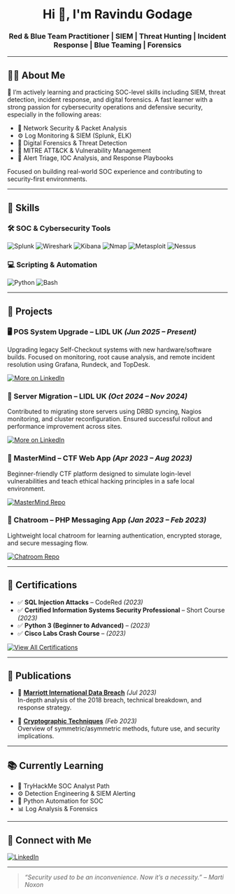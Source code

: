 <!-- GitHub Profile README -->

<h1 align="center">Hi 👋, I'm Ravindu Godage</h1>
<h3 align="center">Red & Blue Team Practitioner | SIEM | Threat Hunting | Incident Response | Blue Teaming | Forensics</h3>

---

## 👨‍💻 About Me

🔐 I’m actively learning and practicing SOC-level skills including SIEM, threat detection, incident response, and digital forensics. A fast learner with a strong passion for cybersecurity operations and defensive security, especially in the following areas:

- 🧠 Network Security & Packet Analysis  
- ⚙️ Log Monitoring & SIEM (Splunk, ELK)  
- 🧪 Digital Forensics & Threat Detection  
- 🔎 MITRE ATT&CK & Vulnerability Management  
- 🚨 Alert Triage, IOC Analysis, and Response Playbooks  

Focused on building real-world SOC experience and contributing to security-first environments.

---

## 🧰 Skills

### 🛠️ SOC & Cybersecurity Tools
![Splunk](https://img.shields.io/badge/Splunk-000000?style=for-the-badge&logo=Splunk&logoColor=white)
![Wireshark](https://img.shields.io/badge/Wireshark-1679B4?style=for-the-badge&logo=Wireshark&logoColor=white)
![Kibana](https://img.shields.io/badge/Kibana-E8488B?style=for-the-badge&logo=Kibana&logoColor=white)
![Nmap](https://img.shields.io/badge/Nmap-000000?style=for-the-badge&logo=Nmap&logoColor=white)
![Metasploit](https://img.shields.io/badge/Metasploit-5C2D91?style=for-the-badge)
![Nessus](https://img.shields.io/badge/Nessus-0096D6?style=for-the-badge&logo=tenable&logoColor=white)

### 💻 Scripting & Automation
![Python](https://img.shields.io/badge/Python-3776AB?style=for-the-badge&logo=python&logoColor=white)
![Bash](https://img.shields.io/badge/Bash-121011?style=for-the-badge&logo=gnu-bash&logoColor=white)

---

## 🚧 Projects

### 🖥️ POS System Upgrade – LIDL UK *(Jun 2025 – Present)*
Upgrading legacy Self-Checkout systems with new hardware/software builds. Focused on monitoring, root cause analysis, and remote incident resolution using Grafana, Rundeck, and TopDesk.

[![More on LinkedIn](https://img.shields.io/badge/View%20More%20on%20LinkedIn-0077B5?style=for-the-badge&logo=linkedin&logoColor=white)](https://www.linkedin.com/in/ravindudenuwan)

### 🔄 Server Migration – LIDL UK *(Oct 2024 – Nov 2024)*
Contributed to migrating store servers using DRBD syncing, Nagios monitoring, and cluster reconfiguration. Ensured successful rollout and performance improvement across sites.

[![More on LinkedIn](https://img.shields.io/badge/View%20More%20on%20LinkedIn-0077B5?style=for-the-badge&logo=linkedin&logoColor=white)](https://www.linkedin.com/in/ravindudenuwan)

### 🧠 MasterMind – CTF Web App *(Apr 2023 – Aug 2023)*  
Beginner-friendly CTF platform designed to simulate login-level vulnerabilities and teach ethical hacking principles in a safe local environment.

[![MasterMind Repo](https://img.shields.io/badge/View--on--GitHub-MasterMind-blue?style=for-the-badge&logo=github)](https://github.com/Ravindu-Denuwan-Godage/MasterMind.git)

### 💬 Chatroom – PHP Messaging App *(Jan 2023 – Feb 2023)*  
Lightweight local chatroom for learning authentication, encrypted storage, and secure messaging flow.

[![Chatroom Repo](https://img.shields.io/badge/View--on--GitHub-Chatroom-blue?style=for-the-badge&logo=github)](https://github.com/Ravindu-Denuwan-Godage/Chatroom.git)

---

## 📜 Certifications

- ✅ **SQL Injection Attacks** – CodeRed *(2023)*  
- ✅ **Certified Information Systems Security Professional** – Short Course *(2023)*  
- ✅ **Python 3 (Beginner to Advanced)** – *(2023)*  
- ✅ **Cisco Labs Crash Course** – *(2023)*  

[![View All Certifications](https://img.shields.io/badge/View%20More%20on%20LinkedIn-0077B5?style=for-the-badge&logo=linkedin&logoColor=white)](https://www.linkedin.com/in/ravindudenuwan)

---

## 📘 Publications

- 📄 [**Marriott International Data Breach**](https://www.researchgate.net/publication/372524901_Marriott_International_Data_Breach) *(Jul 2023)*  
  In-depth analysis of the 2018 breach, technical breakdown, and response strategy.

- 🔐 [**Cryptographic Techniques**](https://www.researchgate.net/publication/367696251_Cryptographic_Techniques) *(Feb 2023)*  
  Overview of symmetric/asymmetric methods, future use, and security implications.

---

## 📚 Currently Learning

- 🧠 TryHackMe SOC Analyst Path  
- ⚙️ Detection Engineering & SIEM Alerting  
- 🐍 Python Automation for SOC  
- 📊 Log Analysis & Forensics  

---

## 🤝 Connect with Me

[![LinkedIn](https://img.shields.io/badge/LinkedIn-Connect-blue?style=for-the-badge&logo=linkedin)](https://www.linkedin.com/in/ravindudenuwan)

---

> *“Security used to be an inconvenience. Now it’s a necessity.” – Marti Noxon*
